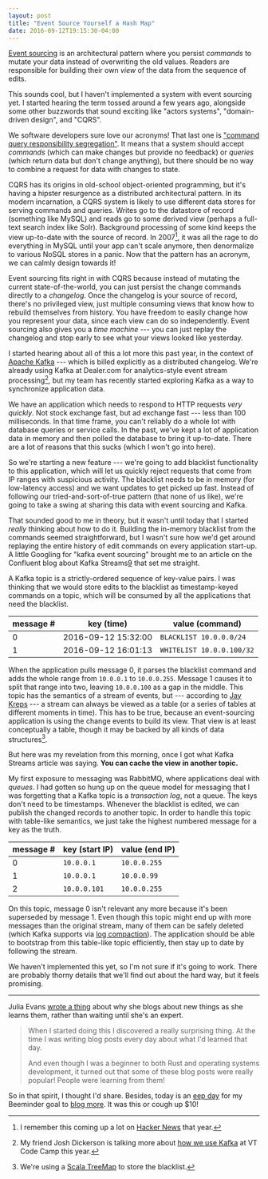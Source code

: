 ```yaml
---
layout: post
title: "Event Source Yourself a Hash Map"
date: 2016-09-12T19:15:30-04:00
---
```


[Event sourcing][5] is an architectural pattern where you persist _commands_ to mutate your data instead of overwriting the old values. Readers are responsible for building their own _view_ of the data from the sequence of edits.

This sounds cool, but I haven't implemented a system with event sourcing yet. I started hearing the term tossed around a few years ago, alongside some other buzzwords that sound exciting like "actors systems", "domain-driven design", and "CQRS".

We software developers sure love our acronyms! That last one is ["command query responsibility segregation"][6]. It means that a system should accept _commands_ (which can make changes but provide no feedback) or _queries_ (which return data but don't change anything), but there should be no way to combine a request for data with changes to state.

CQRS has its origins in old-school object-oriented programming, but it's having a hipster resurgence as a distributed architectural pattern. In its modern incarnation, a CQRS system is likely to use different data stores for serving commands and queries. Writes go to the datastore of record (something like MySQL) and reads go to some derived view (perhaps a full-text search index like Solr). Background processing of some kind keeps the view up-to-date with the source of record. In 2007[^1], it was all the rage to do everything in MySQL until your app can't scale anymore, then denormalize to various NoSQL stores in a panic. Now that the pattern has an acronym, we can calmly design towards it!

Event sourcing fits right in with CQRS because instead of mutating the current state-of-the-world, you can just persist the change commands directly to a _changelog_. Once the changelog is your source of record, there's no privileged view, just multiple consuming views that know how to rebuild themselves from history. You have freedom to easily change how you represent your data, since each view can do so independently. Event sourcing also gives you a _time machine_ --- you can just replay the changelog and stop early to see what your views looked like yesterday.

I started hearing about all of this a lot more this past year, in the context of [Apache Kafka][4] --- which is billed explicitly as a distributed changelog. We're already using Kafka at Dealer.com for analytics-style event stream processing[^2], but my team has recently started exploring Kafka as a way to synchronize application data.

We have an application which needs to respond to HTTP requests _very quickly_. Not stock exchange fast, but ad exchange fast --- less than 100 milliseconds. In that time frame, you can't reliably do a whole lot with database queries or service calls. In the past, we've kept a lot of application data in memory and then polled the database to bring it up-to-date. There are a lot of reasons that this sucks (which I won't go into here).

So we're starting a new feature --- we're going to add blacklist functionality to this application, which will let us quickly reject requests that come from IP ranges with suspicious activity. The blacklist needs to be in memory (for low-latency access) and we want updates to get picked up fast. Instead of following our tried-and-sort-of-true pattern (that none of us like), we're going to take a swing at sharing this data with event sourcing and Kafka.

That sounded good to me in theory, but it wasn't until today that I started _really_ thinking about how to do it. Building the in-memory blacklist from the commands seemed straightforward, but I wasn't sure how we'd get around replaying the entire history of edit commands on every application start-up. A little Googling for "kafka event sourcing" brought me to an article on the Confluent blog about Kafka Streams[9] that set me straight.

A Kafka topic is a strictly-ordered sequence of key-value pairs. I was thinking that we would store edits to the blacklist as timestamp-keyed commands on a topic, which will be consumed by all the applications that need the blacklist.

| message # | key (time)          | value (command)           |
|-----------|---------------------|---------------------------|
| 0         | 2016-09-12 15:32:00 | `BLACKLIST 10.0.0.0/24`   |
| 1         | 2016-09-12 16:01:13 | `WHITELIST 10.0.0.100/32` |


When the application pulls message 0, it parses the blacklist command and adds the whole range from `10.0.0.1` to `10.0.0.255`. Message 1 causes it to split that range into two, leaving `10.0.0.100` as a gap in the middle. This topic has the semantics of a stream of events, but --- according to [Jay Kreps][9] --- a stream can always be viewed as a table (or a series of tables at different moments in time). This has to be true, because an event-sourcing application is using the change events to build its view. That view is at least conceptually a table, though it may be backed by all kinds of data structures[^3].

But here was my revelation from this morning, once I got what Kafka Streams article was saying. **You can cache the view in another topic.**

My first exposure to messaging was RabbitMQ, where applications deal with _queues_. I had gotten so hung up on the queue model for messaging that I was forgetting that a Kafka topic is a _transaction log_, not a queue. The keys don't need to be timestamps. Whenever the blacklist is edited, we can publish the changed records to another topic. In order to handle this topic with table-like semantics, we just take the highest numbered message for a key as the truth.

| message # | key (start IP) | value (end IP) |
|-----------|----------------|----------------|
| 0         | `10.0.0.1`     | `10.0.0.255`   |
| 1         | `10.0.0.1`     | `10.0.0.99`    |
| 2         | `10.0.0.101`   | `10.0.0.255`   |

On this topic, message 0 isn't relevant any more because it's been superseded by message 1. Even though this topic might end up with more messages than the original stream, many of them can be safely deleted (which Kafka supports via [log compaction][10]). The application should be able to bootstrap from this table-like topic efficiently, then stay up to date by following the stream.

We haven't implemented this yet, so I'm not sure if it's going to work. There are probably thorny details that we'll find out about the hard way, but it feels promising.

----

Julia Evans [wrote a thing][3] about why she blogs about new things as she learns them, rather than waiting until she's an expert.

> When I started doing this I discovered a really surprising thing. At the time I was writing blog posts every day about what I'd learned that day.
>
> And even though I was a beginner to both Rust and operating systems development, it turned out that some of these blog posts were really popular! People were learning from them!

So in that spirit, I thought I'd share. Besides, today is an [eep day][1] for my Beeminder goal to [blog more][2]. It was this or cough up $10!

[^1]:
    I remember this coming up a lot on [Hacker News][7] that year.

[^2]:
    My friend Josh Dickerson is talking more about [how we use Kafka][8] at VT Code Camp this year.

[^3]:
    We're using a [Scala TreeMap](http://www.scala-lang.org/api/2.11.8/#scala.collection.immutable.TreeMap) to store the blacklist.

[1]: http://blog.beeminder.com/glossary/#e
[2]: https://www.beeminder.com/dehowell/publish
[3]: http://jvns.ca/blog/2016/09/11/rustconf-keynote/
[4]: http://kafka.apache.org
[5]: http://www.martinfowler.com/eaaDev/EventSourcing.html
[6]: https://en.wikipedia.org/wiki/Command–query_separation
[7]: https://news.ycombinator.com
[8]: http://vtcodecamp.org/2016/sessions#persistent-distributed-messaging-with-apache-kafka
[9]: http://www.confluent.io/blog/introducing-kafka-streams-stream-processing-made-simple/
[10]: http://kafka.apache.org/documentation.html#compaction
